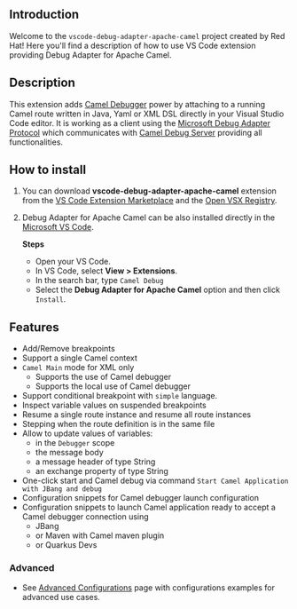 ## Introduction

Welcome to the `vscode-debug-adapter-apache-camel` project created by Red Hat! Here you'll find a description of how to use VS Code extension providing Debug Adapter for Apache Camel.

## Description

This extension adds <a href="https://camel.apache.org/manual/debugger.html">Camel Debugger</a> power by attaching to a running Camel route written in Java, Yaml or XML DSL directly in your Visual Studio Code editor. It is working as a client using the [Microsoft Debug Adapter Protocol](https://microsoft.github.io/debug-adapter-protocol/) which communicates with [Camel Debug Server](https://github.com/camel-tooling/camel-debug-adapter) providing all functionalities.

## How to install

1. You can download **vscode-debug-adapter-apache-camel** extension from the [VS Code Extension Marketplace](https://marketplace.visualstudio.com/items?itemName=redhat.vscode-debug-adapter-apache-camel) and the [Open VSX Registry](https://open-vsx.org/extension/redhat/vscode-debug-adapter-apache-camel).
2. Debug Adapter for Apache Camel can be also installed directly in the [Microsoft VS Code](https://code.visualstudio.com/).

    **Steps**
    - Open your VS Code.
    - In VS Code, select **View > Extensions**.
    - In the search bar, type `Camel Debug`
    - Select the **Debug Adapter for Apache Camel** option and then click `Install`.

## Features

- Add/Remove breakpoints
- Support a single Camel context
- `Camel Main` mode for XML only
  - Supports the use of Camel debugger
  - Supports the local use of Camel debugger
- Support conditional breakpoint with `simple` language.
- Inspect variable values on suspended breakpoints
- Resume a single route instance and resume all route instances
- Stepping when the route definition is in the same file
- Allow to update values of variables:
  - in the `Debugger` scope
  - the message body
  - a message header of type String
  - an exchange property of type String
- One-click start and Camel debug via command `Start Camel Application with JBang and debug`
- Configuration snippets for Camel debugger launch configuration
- Configuration snippets to launch Camel application ready to accept a Camel debugger connection using
  - JBang
  - or Maven with Camel maven plugin
  - or Quarkus Devs

### Advanced

- See [Advanced Configurations](./content/advanced.md) page with configurations examples for advanced use cases.
